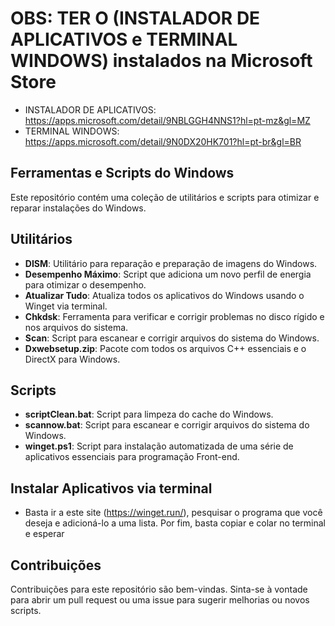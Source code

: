 # OBS: TER O (INSTALADOR DE APLICATIVOS e TERMINAL WINDOWS) instalados na Microsoft Store

- INSTALADOR DE APLICATIVOS: https://apps.microsoft.com/detail/9NBLGGH4NNS1?hl=pt-mz&gl=MZ
- TERMINAL WINDOWS: https://apps.microsoft.com/detail/9N0DX20HK701?hl=pt-br&gl=BR
## Ferramentas e Scripts do Windows

Este repositório contém uma coleção de utilitários e scripts para otimizar e reparar instalações do Windows.

## Utilitários

- **DISM**: Utilitário para reparação e preparação de imagens do Windows.
- **Desempenho Máximo**: Script que adiciona um novo perfil de energia para otimizar o desempenho.
- **Atualizar Tudo**: Atualiza todos os aplicativos do Windows usando o Winget via terminal.
- **Chkdsk**: Ferramenta para verificar e corrigir problemas no disco rígido e nos arquivos do sistema.
- **Scan**: Script para escanear e corrigir arquivos do sistema do Windows.
- **Dxwebsetup.zip**: Pacote com todos os arquivos C++ essenciais e o DirectX para Windows.

## Scripts

- **scriptClean.bat**: Script para limpeza do cache do Windows.
- **scannow.bat**: Script para escanear e corrigir arquivos do sistema do Windows.
- **winget.ps1**: Script para instalação automatizada de uma série de aplicativos essenciais para programação Front-end.

## Instalar Aplicativos via terminal
- Basta ir a este site (https://winget.run/), pesquisar o programa que você deseja e adicioná-lo a uma lista. Por fim, basta copiar e colar no terminal e esperar

## Contribuições

Contribuições para este repositório são bem-vindas. Sinta-se à vontade para abrir um pull request ou uma issue para sugerir melhorias ou novos scripts.

